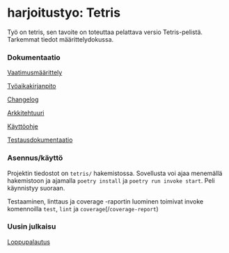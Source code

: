 # harjoitustyo: Tetris

Työ on tetris, sen tavoite on toteuttaa pelattava versio Tetris-pelistä. Tarkemmat tiedot määrittelydokussa.

### Dokumentaatio
 [Vaatimusmäärittely](https://github.com/KyperCT/otk2023-harjoitustyo/blob/main/tetris/dokumentaatio/vaatimusmaarittely.md)
 
 [Työaikakirjanpito](https://github.com/KyperCT/otk2023-harjoitustyo/blob/main/tetris/dokumentaatio/tyoaikakirjanpito.md)

 [Changelog](https://github.com/KyperCT/otk2023-harjoitustyo/blob/main/tetris/dokumentaatio/changelog.md)
 
 [Arkkitehtuuri](https://github.com/KyperCT/otk2023-harjoitustyo/blob/main/tetris/dokumentaatio/arkkitehtuuri.md)
 
 [Käyttöohje](https://github.com/KyperCT/otk2023-harjoitustyo/blob/main/tetris/dokumentaatio/kayttoohje.md)
 
 [Testausdokumentaatio](https://github.com/KyperCT/otk2023-harjoitustyo/blob/main/tetris/dokumentaatio/testausdokumentti.md)

 ### Asennus/käyttö

 Projektin tiedostot on `tetris/` hakemistossa. Sovellusta voi ajaa menemällä hakemistoon ja ajamalla `poetry install` ja `poetry run invoke start`. Peli käynnistyy suoraan.

 Testaaminen, linttaus ja coverage -raportin luominen toimivat invoke komennoilla `test`, `lint` ja `coverage`(/`coverage-report`)

### Uusin julkaisu
[Loppupalautus](https://github.com/KyperCT/otk2023-harjoitustyo/releases/tag/viikko7)
